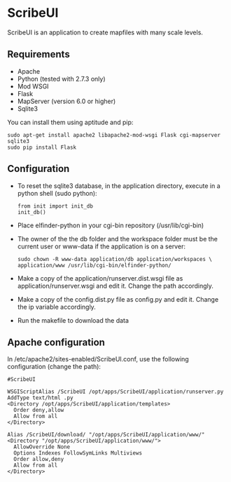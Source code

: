 ScribeUI
=========

ScribeUI is an application to create mapfiles with many scale levels.

Requirements
------------
*   Apache
*   Python (tested with 2.7.3 only)
*   Mod WSGI
*   Flask
*   MapServer (version 6.0 or higher)
*   Sqlite3

You can install them using aptitude and pip:

    sudo apt-get install apache2 libapache2-mod-wsgi Flask cgi-mapserver sqlite3
    sudo pip install Flask

Configuration
-------------
 *  To reset the sqlite3 database, in the application directory,
    execute in a python shell (sudo python):

        from init import init_db
        init_db()

 *  Place elfinder-python in your cgi-bin repository (/usr/lib/cgi-bin)

 *  The owner of the the db folder and the workspace folder must be the
    current user or www-data if the application is on a server:

        sudo chown -R www-data application/db application/workspaces \
        application/www /usr/lib/cgi-bin/elfinder-python/

 *  Make a copy of the application/runserver.dist.wsgi file as
    application/runserver.wsgi and edit it. Change the path accordingly.

 *  Make a copy of the config.dist.py file as config.py and edit it. Change the
    ip variable accordingly.

 *  Run the makefile to download the data


Apache configuration
--------------------
In /etc/apache2/sites-enabled/ScribeUI.conf, use the following configuration
(change the path):

    #ScribeUI     
    
    WSGIScriptAlias /ScribeUI /opt/apps/ScribeUI/application/runserver.py
    AddType text/html .py
    <Directory /opt/apps/ScribeUI/application/templates>
      Order deny,allow
      Allow from all
    </Directory>

    Alias /ScribeUI/download/ "/opt/apps/ScribeUI/application/www/"
    <Directory "/opt/apps/ScribeUI/application/www/">
      AllowOverride None
      Options Indexes FollowSymLinks Multiviews
      Order allow,deny
      Allow from all
    </Directory>

